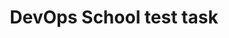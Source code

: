 <h1 align="center">DevOps School test task</h1>
<p>
<img scr = "https://media.giphy.com/media/ijgei9cL5vqK5uVhll/giphy.gif">
</p>
